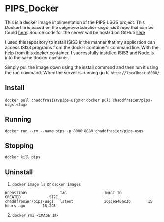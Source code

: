 # PIPS_Docker
This is a docker image implimentation of the PIPS USGS project. This Dockerfile is based on the 
seignovert/docker-usgs-isis3 repo that can be found [here](https://github.com/seignovert/docker-usgs-isis3). Source code for the server will be hosted on GitHub [here](https://github.com/ChaddFrasier/PIPS)

I used this repository to install ISIS3 in the manner that my application can access ISIS3 programs from the
docker container's command line. With the help from this docker container, I successfully installed ISIS3 and Node.js into the same docker container.

Simply pull the image down using the install command and then run it using the run command. 
When the server is running go to `http://localhost:8000/`

## Install
`docker pull chaddfrasier/pips-usgs` or `docker pull chaddfrasier/pips-usgs:<tag>`

## Running 
`docker run --rm --name pips -p 8000:8080 chaddfrasier/pips-usgs`

## Stopping
`docker kill pips`

## Uninstall
1. `docker image ls` or `docker images`

```
REPOSITORY               TAG                 IMAGE ID            CREATED             SIZE
chaddfrasier/pips-usgs   latest              2633ea40ac3b        15 hours ago        18.2GB
```

2. `docker rmi <IMAGE ID>`

